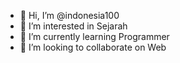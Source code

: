 - 👋 Hi, I’m @indonesia100
- 👀 I’m interested in Sejarah
- 🌱 I’m currently learning Programmer
- 💞️ I’m looking to collaborate on Web

<!---
indonesia100/indonesia100 is a ✨ special ✨ repository because its `README.md` (this file) appears on your GitHub profile.
You can click the Preview link to take a look at your changes.
--->
